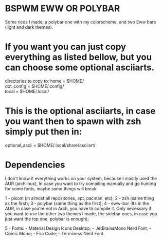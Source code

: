 # BSPWM EWW OR POLYBAR
Some rices I made, a polybar one with my colorscheme, and two Eww bars (light and dark themes).

# If you want you can just copy everything as listed bellow, but you can choose some optional asciiarts.
directories to copy to: 
home = $HOME/     
dot_config = $HOME/.config/     
local = $HOME/.local/     

# This is the optional asciiarts, in case you want then to spawn with zsh simply put then in:
optional_ascii = $HOME/.local/share/asciiart/


# Dependencies
I don't know if everything works on your system, because I mostly used the AUR (archlinux), In case you want to try compiling manually and go hunting for some fonts, maybe some things will break:

1 - picom (in almost all repositories, apt, pacman, etc);
2 - zsh (same thing as the first);
3 - polybar (same thing as the first);
4 - eww-bar (Its in the AUR, in case you're not in Arch, you have to compile it. Only necessary if you want to use the other two themes I made, the sidebar ones, in case you just want the top one, polybar is enough);

5 - Fonts:
    - Material Design Icons Desktop;
    - JetBrainsMono Nerd Font;
    - Comic Mono;
    - Fira Code;
    - Terminess Nerd Font.
